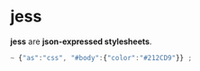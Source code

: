 # jess

**jess** are **json-expressed stylesheets**.

```javascript
~ {"as":"css", "#body":{"color":"#212CD9"}} ;
```